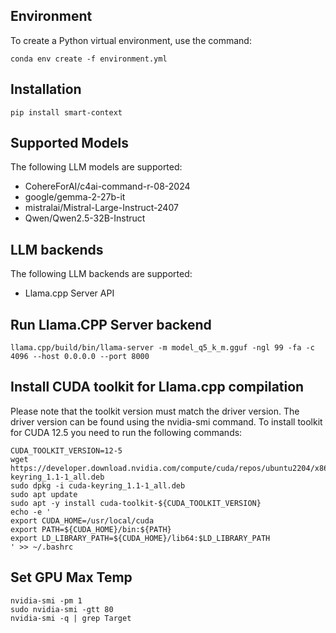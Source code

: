 ## Environment
To create a Python virtual environment, use the command:
```console
conda env create -f environment.yml
```

## Installation
```console
pip install smart-context
```

## Supported Models
The following LLM models are supported:
- CohereForAI/c4ai-command-r-08-2024
- google/gemma-2-27b-it
- mistralai/Mistral-Large-Instruct-2407
- Qwen/Qwen2.5-32B-Instruct

## LLM backends
The following LLM backends are supported:
- Llama.cpp Server API

## Run Llama.CPP Server backend
```console
llama.cpp/build/bin/llama-server -m model_q5_k_m.gguf -ngl 99 -fa -c 4096 --host 0.0.0.0 --port 8000
```

## Install CUDA toolkit for Llama.cpp compilation
Please note that the toolkit version must match the driver version. The driver version can be found using the nvidia-smi command.
To install toolkit for CUDA 12.5 you need to run the following commands:
```console
CUDA_TOOLKIT_VERSION=12-5
wget https://developer.download.nvidia.com/compute/cuda/repos/ubuntu2204/x86_64/cuda-keyring_1.1-1_all.deb
sudo dpkg -i cuda-keyring_1.1-1_all.deb
sudo apt update
sudo apt -y install cuda-toolkit-${CUDA_TOOLKIT_VERSION}
echo -e '
export CUDA_HOME=/usr/local/cuda
export PATH=${CUDA_HOME}/bin:${PATH}
export LD_LIBRARY_PATH=${CUDA_HOME}/lib64:$LD_LIBRARY_PATH
' >> ~/.bashrc
```

## Set GPU Max Temp
```console
nvidia-smi -pm 1
sudo nvidia-smi -gtt 80
nvidia-smi -q | grep Target
```